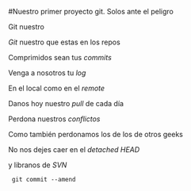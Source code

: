 #Nuestro primer proyecto git. Solos ante el peligro

Git nuestro

*Git* nuestro que estas en los repos

Comprimidos sean tus *commits*

Venga a nosotros tu *log*

En el local como en el *remote*

Danos hoy nuestro *pull* de cada día

Perdona nuestros *conflictos*

Como también perdonamos los de los de otros geeks<br/>

No nos dejes caer en el *detached HEAD*

y libranos de *SVN*

<code> git commit --amend</code></p>
